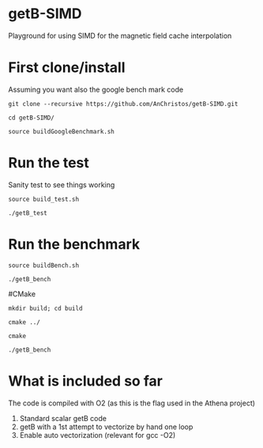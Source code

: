 # getB-SIMD
Playground for using SIMD for the magnetic field cache interpolation

# First clone/install

Assuming you want also the google bench mark code

``git clone --recursive https://github.com/AnChristos/getB-SIMD.git``

``cd getB-SIMD/``

``source buildGoogleBenchmark.sh``

# Run the test
Sanity test to see things working

``source build_test.sh ``

``./getB_test`` 

# Run the benchmark

``source buildBench.sh`` 

``./getB_bench``

#CMake

``mkdir build; cd build``

``cmake ../``

``cmake``

``./getB_bench``

# What is included so far

The code is compiled with O2 (as this is the flag used in the Athena project)
1. Standard scalar getB code
2. getB with a 1st attempt to vectorize by hand one loop
3. Enable auto vectorization (relevant for  gcc -O2)
